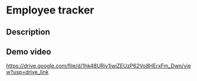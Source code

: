# Employee tracker

## Description

## Demo video
https://drive.google.com/file/d/1hk48URiy1iwiZEUzP62Vo8HErxFm_Dwn/view?usp=drive_link
